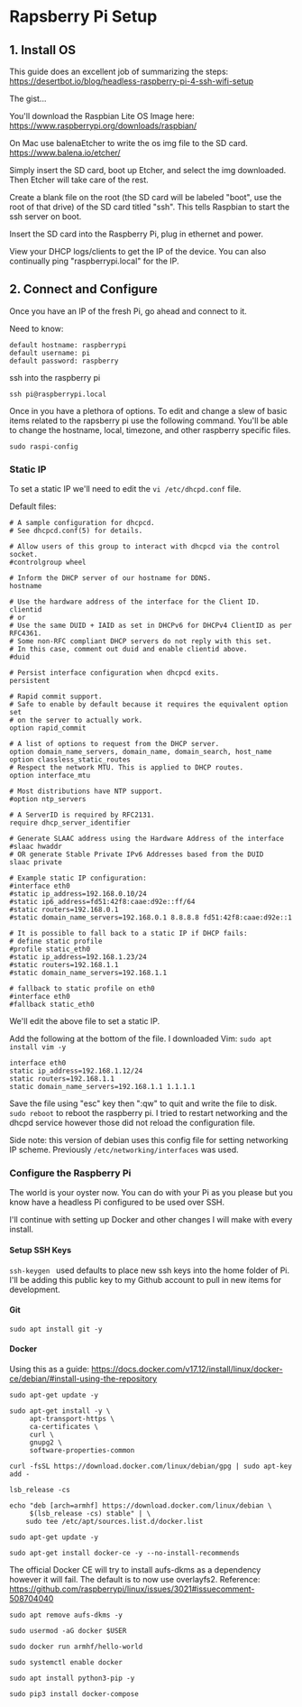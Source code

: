 # Rapsberry Pi Setup

## 1. Install OS

This guide does an excellent job of summarizing the steps: 
https://desertbot.io/blog/headless-raspberry-pi-4-ssh-wifi-setup

The gist...

You'll download the Raspbian Lite OS Image here:
https://www.raspberrypi.org/downloads/raspbian/

On Mac use balenaEtcher to write the os img file to the SD card.
https://www.balena.io/etcher/

Simply insert the SD card, boot up Etcher, and select the img downloaded. Then Etcher will take care of the rest.

Create a blank file on the root (the SD card will be labeled "boot", use the root of that drive) of the SD card titled "ssh". This tells Raspbian to start the ssh server on boot.

Insert the SD card into the Raspberry Pi, plug in ethernet and power.

View your DHCP logs/clients to get the IP of the device. You can also continually ping "raspberrypi.local" for the IP.

## 2. Connect and Configure

Once you have an IP of the fresh Pi, go ahead and connect to it.

Need to know: 
```
default hostname: raspberrypi
default username: pi
default password: raspberry
```
ssh into the raspberry pi
```
ssh pi@raspberrypi.local
```

Once in you have a plethora of options. To edit and change a slew of basic items related to the rapsberry pi use the following command. You'll be able to change the hostname, local, timezone, and other raspberry specific files. 
```
sudo raspi-config
```

### Static IP

To set a static IP we'll need to edit the ``` vi /etc/dhcpd.conf ``` file.

Default files: 

```
# A sample configuration for dhcpcd.
# See dhcpcd.conf(5) for details.

# Allow users of this group to interact with dhcpcd via the control socket.
#controlgroup wheel

# Inform the DHCP server of our hostname for DDNS.
hostname

# Use the hardware address of the interface for the Client ID.
clientid
# or
# Use the same DUID + IAID as set in DHCPv6 for DHCPv4 ClientID as per RFC4361.
# Some non-RFC compliant DHCP servers do not reply with this set.
# In this case, comment out duid and enable clientid above.
#duid

# Persist interface configuration when dhcpcd exits.
persistent

# Rapid commit support.
# Safe to enable by default because it requires the equivalent option set
# on the server to actually work.
option rapid_commit

# A list of options to request from the DHCP server.
option domain_name_servers, domain_name, domain_search, host_name
option classless_static_routes
# Respect the network MTU. This is applied to DHCP routes.
option interface_mtu

# Most distributions have NTP support.
#option ntp_servers

# A ServerID is required by RFC2131.
require dhcp_server_identifier

# Generate SLAAC address using the Hardware Address of the interface
#slaac hwaddr
# OR generate Stable Private IPv6 Addresses based from the DUID
slaac private

# Example static IP configuration:
#interface eth0
#static ip_address=192.168.0.10/24
#static ip6_address=fd51:42f8:caae:d92e::ff/64
#static routers=192.168.0.1
#static domain_name_servers=192.168.0.1 8.8.8.8 fd51:42f8:caae:d92e::1

# It is possible to fall back to a static IP if DHCP fails:
# define static profile
#profile static_eth0
#static ip_address=192.168.1.23/24
#static routers=192.168.1.1
#static domain_name_servers=192.168.1.1

# fallback to static profile on eth0
#interface eth0
#fallback static_eth0
```

We'll edit the above file to set a static IP. 

Add the following at the bottom of the file. I downloaded Vim:  ```sudo apt install vim -y```
```
interface eth0
static ip_address=192.168.1.12/24
static routers=192.168.1.1
static domain_name_servers=192.168.1.1 1.1.1.1
```
Save the file using "esc" key then ":qw" to quit and write the file to disk.
```sudo reboot``` to reboot the raspberry pi. I tried to restart networking and the dhcpd service however those did not reload the configuration file. 

Side note: this version of debian uses this config file for setting networking IP scheme. Previously ```/etc/networking/interfaces``` was used.

### Configure the Raspberry Pi

The world is your oyster now. You can do with your Pi as you please but you know have a headless Pi configured to be used over SSH. 

I'll continue with setting up Docker and other changes I will make with every install. 

#### Setup SSH Keys
 
 ```ssh-keygen ``` used defaults to place new ssh keys into the home folder of Pi. I'll be adding this public key to my Github account to pull in new items for development.

#### Git
```sudo apt install git -y```

#### Docker
Using this as a guide: https://docs.docker.com/v17.12/install/linux/docker-ce/debian/#install-using-the-repository

```
sudo apt-get update -y

sudo apt-get install -y \
     apt-transport-https \
     ca-certificates \
     curl \
     gnupg2 \
     software-properties-common

curl -fsSL https://download.docker.com/linux/debian/gpg | sudo apt-key add -

lsb_release -cs 

echo "deb [arch=armhf] https://download.docker.com/linux/debian \
     $(lsb_release -cs) stable" | \
    sudo tee /etc/apt/sources.list.d/docker.list

sudo apt-get update -y 

sudo apt-get install docker-ce -y --no-install-recommends
```

The official Docker CE will try to install aufs-dkms as a dependency however it will fail. The default is to now use overlayfs2. 
Reference: https://github.com/raspberrypi/linux/issues/3021#issuecomment-508704040


```
sudo apt remove aufs-dkms -y

sudo usermod -aG docker $USER

sudo docker run armhf/hello-world

sudo systemctl enable docker

sudo apt install python3-pip -y

sudo pip3 install docker-compose
```
